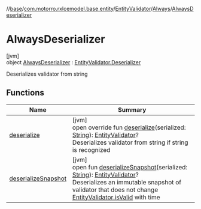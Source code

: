 //[base](../../../../../index.md)/[com.motorro.rxlcemodel.base.entity](../../../index.md)/[EntityValidator](../../index.md)/[Always](../index.md)/[AlwaysDeserializer](index.md)

# AlwaysDeserializer

[jvm]\
object [AlwaysDeserializer](index.md) : [EntityValidator.Deserializer](../../-deserializer/index.md)

Deserializes validator from string

## Functions

| Name | Summary |
|---|---|
| [deserialize](deserialize.md) | [jvm]<br>open override fun [deserialize](deserialize.md)(serialized: [String](https://kotlinlang.org/api/latest/jvm/stdlib/kotlin/-string/index.html)): [EntityValidator](../../index.md)?<br>Deserializes validator from string if string is recognized |
| [deserializeSnapshot](../../-deserializer/deserialize-snapshot.md) | [jvm]<br>open fun [deserializeSnapshot](../../-deserializer/deserialize-snapshot.md)(serialized: [String](https://kotlinlang.org/api/latest/jvm/stdlib/kotlin/-string/index.html)): [EntityValidator](../../index.md)?<br>Deserializes an immutable snapshot of validator that does not change [EntityValidator.isValid](../../is-valid.md) with time |
